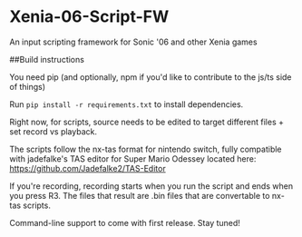 # Xenia-06-Script-FW
An input scripting framework for Sonic '06 and other Xenia games

##Build instructions

You need pip (and optionally, npm if you'd like to contribute to the js/ts side of things)


Run
``pip install -r requirements.txt``
to install dependencies. 

Right now, for scripts, source needs to be edited to target different files + set record vs playback.

The scripts follow the nx-tas format for nintendo switch, fully compatible with jadefalke's TAS editor for Super Mario Odessey located here: https://github.com/Jadefalke2/TAS-Editor

If you're recording, recording starts when you run the script and ends when you press R3.  The files that result are .bin files that are convertable to nx-tas scripts.

Command-line support to come with first release. Stay tuned!
